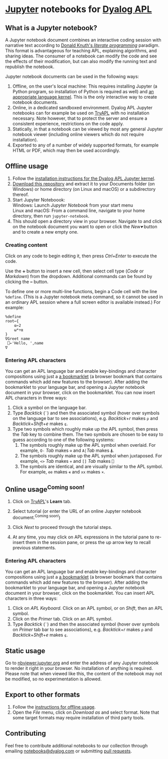 # [Jupyter](http://jupyter.org/) notebooks for [Dyalog APL](https://www.dyalog.com/)

## What is a Jupyter notebook?

A Jupyter notebook document combines an interactive coding session with narrative text according to [Donald Knuth's *literate programming*](https://en.wikipedia.org/wiki/Literate_programming) paradigm. This format is advantageous for teaching APL, explaining algorithms, and sharing ideas. The consumer of a notebook can modify the code and see the effects of their modification, but can also modify the running text and republish the notebook.

Jupyter notebook documents can be used in the following ways:
1. Offline, on the user's local machine: This requires installing Jupyter (a Python program, so installation of Python is required as well) and [an appropriate language kernel](https://github.com/Dyalog/dyalog-jupyter-kernel). This is the only interactive way to create notebook documents.
1. Online, in a dedicated sandboxed environment. Dyalog APL Jupyter notebooks can for example be used on [TryAPL](https://tryapl.org/) with no installation necessary. Note however, that to protect the server and ensure a consistent experience, restrictions on the code apply.
1. Statically, in that a notebook can be viewed by most any general Jupyter notebook viewer (including online viewers which do not require installation).
1. Exported to any of a number of widely supported formats, for example HTML or PDF, which may then be used accordingly.

## Offline usage

1. Follow the [installation instructions for the Dyalog APL Jupyter kernel](https://github.com/Dyalog/dyalog-jupyter-kernel#installation).
1. [Download this repository](https://github.com/Dyalog/dyalog-jupyter-notebooks/archive/master.zip) and extract it to your Documents folder (on Windows) or home directory (on Linux and macOS) or a subdirectory thereof.
1. Start Jupyter Noteboook:  
Windows: Launch *Jupyter Notebook* from your start menu  
Linux and macOS: From a command line, navigate to your home directory, then run `jupyter-notebook`.
1. This should open a directory view in your browser. Navigate to and click on the notebook document you want to open or click the *New▾* button and to create a new empty one.

### Creating content
Click on any code to begin editing it, then press *Ctrl*+*Enter* to execute the code.

Use the `➕︎` button to insert a new cell, then select cell type (*Code* or *Markdown*) from the dropdown. Additional commands can be found by clicking the `⌨︎` button.

To define one or more multi-line functions, begin a Code cell with the line `%define`. (This is a Jupyter notebook meta command, so it cannot be used in an ordinary APL session where a full screen editor is available instead.) For example:

```
%define
root←{
    ⍺←2
    ⍵*÷⍺
}
∇Greet name
 ⎕←'Hello, ',name
∇
```

### Entering APL characters

You can get an APL language bar and enable key-bindings and character compositions using just a [a bookmarklet](https://abrudz.github.io/lb/apl) (a browser bookmark that contains commands which add new features to the browser). After adding the bookmarklet to your language bar, and opening a Jupyter notebook document in your browser, click on the bookmarklet. You can now insert APL characters in three ways:

1. Click a symbol on the language bar.
1. Type *Backtick* (`` ` ``) and then the associated symbol (hover over symbols on the language bar to see associations), e.g. *Backtick*+*r* makes `⍴` and *Backtick*+*Shift*+*e* makes `⍷`.
1. Type two symbols which roughly make up the APL symbol, then press the *Tab* key to combine them. The two symbols are chosen to be easy to guess according to one of the following systems:
    1. The symbols roughly make up the APL symbol when overlaid. For example, `O-` *Tab* makes `⊖` and `A|`*Tab*  makes `⍋`.
    1. The symbols roughly make up the APL symbol when juxtaposed. For example, `<>` *Tab* makes `⋄` and `[]` *Tab* makes `⎕`
    1. The symbols are identical, and are visually similar to the APL symbol. For example, `ee` makes `∊` and `xx` makes `×`.

## Online usage<sup>Coming soon!</sup>

1. Click on [TryAPL](https://tryapl.org/)'s **Learn** tab.

1. Select tutorial (or enter the URL of an online Jupyter notebook document.<sup>Coming soon!</sup>)

1. Click *Next* to proceed through the tutorial steps.

1. At any time, you may click on APL expressions in the tutorial pane to re-insert them in the session pane, or press the up arrow key to recall previous statements.

### Entering APL characters

You can get an APL language bar and enable key-bindings and character compositions using just a [a bookmarklet](https://abrudz.github.io/lb/apl) (a browser bookmark that contains commands which add new features to the browser). After adding the bookmarklet to your language bar, and opening a Jupyter notebook document in your browser, click on the bookmarklet. You can insert APL characters in three ways:

1. Click on *APL Keyboard*. Click on an APL symbol, or on *Shift*, then an APL symbol. 
1. Click on the *Primer* tab. Click on an APL symbol.
1. Type *Backtick* (`` ` ``) and then the associated symbol (hover over symbols on *Primer* tab bar to see associations), e.g. *Backtick*+*r* makes `⍴` and *Backtick*+*Shift*+*e* makes `⍷`.

## Static usage

Go to [nbviewer.jupyter.org](https://nbviewer.jupyter.org/) and enter the address of any Jupyter notebook to render it right in your browser. No installation of anything is required. Please note that when viewed like this, the content of the notebook may not be modified, so no experimentation is allowed.

## Export to other formats

1. Follow the [instructions for offline usage](#offline-usage).
1. Open the *File* menu, click on *Download as* and select format. Note that some target formats may require installation of third party tools.

## Contributing

Feel free to contribute additional notebooks to our collection through emailing notebooks@dyalog.com or submitting [pull requests](https://help.github.com/articles/about-pull-requests/).
